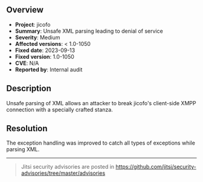 ## Overview

* **Project**: jicofo
* **Summary**: Unsafe XML parsing leading to denial of service
* **Severity**: Medium
* **Affected versions**: < 1.0-1050
* **Fixed date**: 2023-09-13
* **Fixed version**: 1.0-1050
* **CVE**: N/A
* **Reported by**: Internal audit

## Description

Unsafe parsing of XML allows an attacker to break jicofo's client-side XMPP
connection with a specially crafted stanza.

## Resolution

The exception handling was improved to catch all types of exceptions while
parsing XML.

---

> Jitsi security advisories are posted in https://github.com/jitsi/security-advisories/tree/master/advisories
